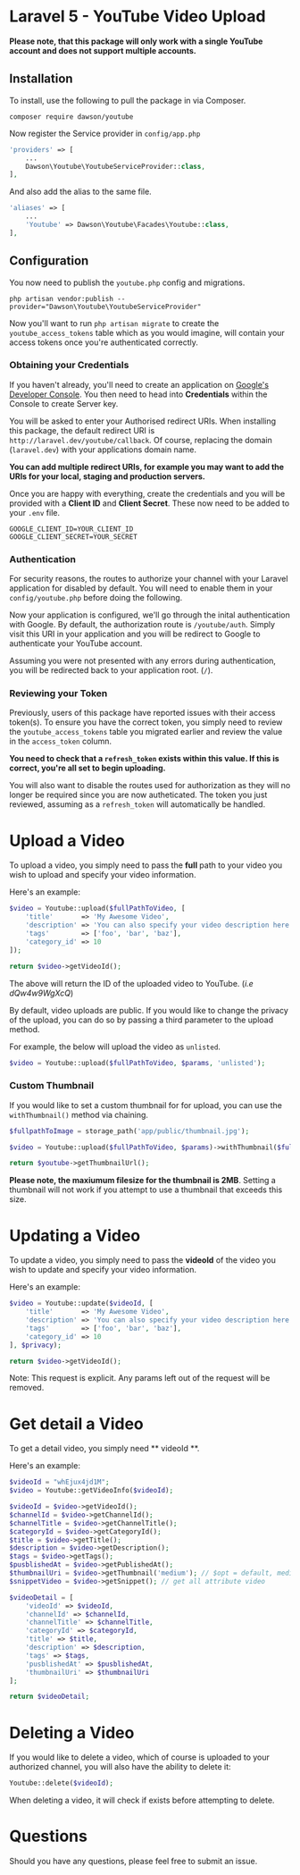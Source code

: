 # Laravel 5 - YouTube Video Upload

**Please note, that this package will only work with a single YouTube account and does not support multiple accounts.**

## Installation

To install, use the following to pull the package in via Composer.

```
composer require dawson/youtube
```

Now register the Service provider in `config/app.php`

```php
'providers' => [
    ...
    Dawson\Youtube\YoutubeServiceProvider::class,
],
```

And also add the alias to the same file.

```php
'aliases' => [
    ...
    'Youtube' => Dawson\Youtube\Facades\Youtube::class,
],
```

## Configuration

You now need to publish the `youtube.php` config and migrations.

```
php artisan vendor:publish --provider="Dawson\Youtube\YoutubeServiceProvider"
```

Now you'll want to run `php artisan migrate` to create the `youtube_access_tokens` table which as you would imagine, will contain your access tokens once you're authenticated correctly.

### Obtaining your Credentials

If you haven't already, you'll need to create an application on [Google's Developer Console](https://console.developers.google.com/project). You then need to head into **Credentials** within the Console to create Server key.

You will be asked to enter your Authorised redirect URIs. When installing this package, the default redirect URI is `http://laravel.dev/youtube/callback`. Of course, replacing the domain (`laravel.dev`) with your applications domain name.

**You can add multiple redirect URIs, for example you may want to add the URIs for your local, staging and production servers.**

Once you are happy with everything, create the credentials and you will be provided with a **Client ID** and **Client Secret**. These now need to be added to your `.env` file.

```
GOOGLE_CLIENT_ID=YOUR_CLIENT_ID
GOOGLE_CLIENT_SECRET=YOUR_SECRET
```

### Authentication

For security reasons, the routes to authorize your channel with your Laravel application for disabled by default. You will need to enable them in your `config/youtube.php` before doing the following.

Now your application is configured, we'll go through the inital authentication with Google. By default, the authorization route is `/youtube/auth`. Simply visit this URI in your application and you will be redirect to Google to authenticate your YouTube account.

Assuming you were not presented with any errors during authentication, you will be redirected back to your application root. (`/`).

### Reviewing your Token

Previously, users of this package have reported issues with their access token(s). To ensure you have the correct token, you simply need to review the `youtube_access_tokens` table you migrated earlier and review the value in the `access_token` column.

**You need to check that a `refresh_token` exists within this value. If this is correct, you're all set to begin uploading.**

You will also want to disable the routes used for authorization as they will no longer be required since you are now autheticated. The token you just reviewed, assuming as a `refresh_token` will automatically be handled. 

# Upload a Video

To upload a video, you simply need to pass the **full** path to your video you wish to upload and specify your video information.

Here's an example:

```php
$video = Youtube::upload($fullPathToVideo, [
    'title'       => 'My Awesome Video',
    'description' => 'You can also specify your video description here.',
    'tags'	      => ['foo', 'bar', 'baz'],
    'category_id' => 10
]);

return $video->getVideoId();
```

The above will return the ID of the uploaded video to YouTube. (*i.e dQw4w9WgXcQ*)

By default, video uploads are public. If you would like to change the privacy of the upload, you can do so by passing a third parameter to the upload method.

For example, the below will upload the video as `unlisted`.

```php
$video = Youtube::upload($fullPathToVideo, $params, 'unlisted');
```

### Custom Thumbnail

If you would like to set a custom thumbnail for for upload, you can use the `withThumbnail()` method via chaining.

```php
$fullpathToImage = storage_path('app/public/thumbnail.jpg');

$video = Youtube::upload($fullPathToVideo, $params)->withThumbnail($fullpathToImage);

return $youtube->getThumbnailUrl();
```

**Please note, the maxiumum filesize for the thumbnail is 2MB**. Setting a thumbnail will not work if you attempt to use a thumbnail that exceeds this size.

# Updating a Video

To update a video, you simply need to pass the **videoId** of the video you wish to update and specify your video information.

Here's an example:

```php
$video = Youtube::update($videoId, [
    'title'       => 'My Awesome Video',
    'description' => 'You can also specify your video description here.',
    'tags'	      => ['foo', 'bar', 'baz'],
    'category_id' => 10
], $privacy);

return $video->getVideoId();
```

Note: This request is explicit. Any params left out of the request will be removed.

# Get detail a Video

To get a detail video, you simply need ** videoId **.

Here's an example:

```php
$videoId = "whEjux4jd1M";
$video = Youtube::getVideoInfo($videoId);

$videoId = $video->getVideoId();
$channelId = $video->getChannelId();
$channelTitle = $video->getChannelTitle();
$categoryId = $video->getCategoryId();
$title = $video->getTitle();
$description = $video->getDescription();
$tags = $video->getTags();
$pusblishedAt = $video->getPublishedAt();
$thumbnailUri = $video->getThumbnail('medium'); // $opt = default, medium, high, and standard
$snippetVideo = $video->getSnippet(); // get all attribute video

$videoDetail = [
    'videoId' => $videoId,
    'channelId' => $channelId,
    'channelTitle' => $channelTitle,
    'categoryId' => $categoryId,
    'title' => $title,
    'description' => $description,
    'tags' => $tags,
    'pusblishedAt' => $pusblishedAt,
    'thumbnailUri' => $thumbnailUri
];

return $videoDetail;
```

# Deleting a Video

If you would like to delete a video, which of course is uploaded to your authorized channel, you will also have the ability to delete it:

```php
Youtube::delete($videoId);
```

When deleting a video, it will check if exists before attempting to delete.

# Questions

Should you have any questions, please feel free to submit an issue.
